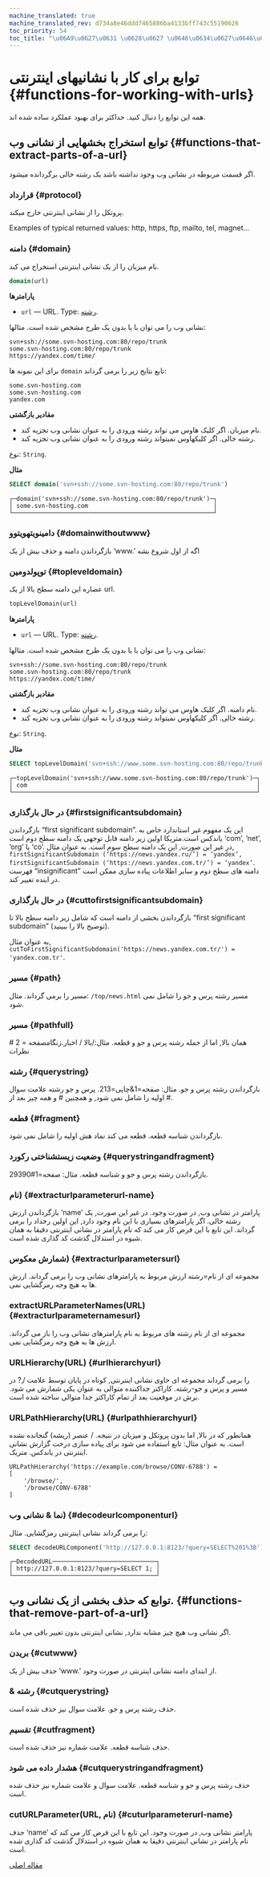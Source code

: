 ```yaml
---
machine_translated: true
machine_translated_rev: d734a8e46ddd7465886ba4133bff743c55190626
toc_priority: 54
toc_title: "\u06A9\u0627\u0631 \u0628\u0627 \u0646\u0634\u0627\u0646\u06CC\u0647\u0627\  \u06CC \u0627\u06CC\u0646\u062A\u0631\u0646\u062A\u06CC"
---
```


# توابع برای کار با نشانیهای اینترنتی {#functions-for-working-with-urls}

همه این توابع را دنبال کنید. حداکثر برای بهبود عملکرد ساده شده اند.

## توابع استخراج بخشهایی از نشانی وب {#functions-that-extract-parts-of-a-url}

اگر قسمت مربوطه در نشانی وب وجود نداشته باشد یک رشته خالی برگردانده میشود.

### قرارداد {#protocol}

پروتکل را از نشانی اینترنتی خارج میکند.

Examples of typical returned values: http, https, ftp, mailto, tel, magnet…

### دامنه {#domain}

نام میزبان را از یک نشانی اینترنتی استخراج می کند.

``` sql
domain(url)
```

**پارامترها**

-   `url` — URL. Type: [رشته](../../sql_reference/data_types/string.md).

نشانی وب را می توان با یا بدون یک طرح مشخص شده است. مثالها:

``` text
svn+ssh://some.svn-hosting.com:80/repo/trunk
some.svn-hosting.com:80/repo/trunk
https://yandex.com/time/
```

برای این نمونه ها `domain` تابع نتایج زیر را برمی گرداند:

``` text
some.svn-hosting.com
some.svn-hosting.com
yandex.com
```

**مقادیر بازگشتی**

-   نام میزبان. اگر کلیک هاوس می تواند رشته ورودی را به عنوان نشانی وب تجزیه کند.
-   رشته خالی. اگر کلیکهاوس نمیتواند رشته ورودی را به عنوان نشانی وب تجزیه کند.

نوع: `String`.

**مثال**

``` sql
SELECT domain('svn+ssh://some.svn-hosting.com:80/repo/trunk')
```

``` text
┌─domain('svn+ssh://some.svn-hosting.com:80/repo/trunk')─┐
│ some.svn-hosting.com                                   │
└────────────────────────────────────────────────────────┘
```

### دامینویتهویتوو {#domainwithoutwww}

بازگرداندن دامنه و حذف بیش از یک ‘www.’ اگه از اول شروع بشه

### توپولدومین {#topleveldomain}

عصاره این دامنه سطح بالا از یک url.

``` sql
topLevelDomain(url)
```

**پارامترها**

-   `url` — URL. Type: [رشته](../../sql_reference/data_types/string.md).

نشانی وب را می توان با یا بدون یک طرح مشخص شده است. مثالها:

``` text
svn+ssh://some.svn-hosting.com:80/repo/trunk
some.svn-hosting.com:80/repo/trunk
https://yandex.com/time/
```

**مقادیر بازگشتی**

-   نام دامنه. اگر کلیک هاوس می تواند رشته ورودی را به عنوان نشانی وب تجزیه کند.
-   رشته خالی. اگر کلیکهاوس نمیتواند رشته ورودی را به عنوان نشانی وب تجزیه کند.

نوع: `String`.

**مثال**

``` sql
SELECT topLevelDomain('svn+ssh://www.some.svn-hosting.com:80/repo/trunk')
```

``` text
┌─topLevelDomain('svn+ssh://www.some.svn-hosting.com:80/repo/trunk')─┐
│ com                                                                │
└────────────────────────────────────────────────────────────────────┘
```

### در حال بارگذاری {#firstsignificantsubdomain}

بازگرداندن “first significant subdomain”. این یک مفهوم غیر استاندارد خاص به یاندکس است.متریکا اولین زیر دامنه قابل توجهی یک دامنه سطح دوم است ‘com’, ‘net’, ‘org’ یا ‘co’. در غیر این صورت, این یک دامنه سطح سوم است. به عنوان مثال, `firstSignificantSubdomain (‘https://news.yandex.ru/’) = ‘yandex’, firstSignificantSubdomain (‘https://news.yandex.com.tr/’) = ‘yandex’`. فهرست “insignificant” دامنه های سطح دوم و سایر اطلاعات پیاده سازی ممکن است در اینده تغییر کند.

### در حال بارگذاری {#cuttofirstsignificantsubdomain}

بازگرداندن بخشی از دامنه است که شامل زیر دامنه سطح بالا تا “first significant subdomain” (توضیح بالا را ببینید).

به عنوان مثال, `cutToFirstSignificantSubdomain('https://news.yandex.com.tr/') = 'yandex.com.tr'`.

### مسیر {#path}

مسیر را برمی گرداند. مثال: `/top/news.html` مسیر رشته پرس و جو را شامل نمی شود.

### مسیر {#pathfull}

همان بالا, اما از جمله رشته پرس و جو و قطعه. مثال:/بالا / اخبار.زنگامصفحه = 2 \# نظرات

### رشته {#querystring}

بازگرداندن رشته پرس و جو. مثال: صفحه=1&چاپی=213. پرس و جو رشته علامت سوال اولیه را شامل نمی شود, و همچنین \# و همه چیز بعد از \#.

### قطعه {#fragment}

بازگرداندن شناسه قطعه. قطعه می کند نماد هش اولیه را شامل نمی شود.

### وضعیت زیستشناختی رکورد {#querystringandfragment}

بازگرداندن رشته پرس و جو و شناسه قطعه. مثال: صفحه=1\#29390.

### نام) {#extracturlparameterurl-name}

بازگرداندن ارزش ‘name’ پارامتر در نشانی وب, در صورت وجود. در غیر این صورت, یک رشته خالی. اگر پارامترهای بسیاری با این نام وجود دارد, این اولین رخداد را برمی گرداند. این تابع با این فرض کار می کند که نام پارامتر در نشانی اینترنتی دقیقا به همان شیوه در استدلال گذشت کد گذاری شده است.

### شمارش معکوس) {#extracturlparametersurl}

مجموعه ای از نام=رشته ارزش مربوط به پارامترهای نشانی وب را برمی گرداند. ارزش ها به هیچ وجه رمزگشایی نمی.

### extractURLParameterNames(URL) {#extracturlparameternamesurl}

مجموعه ای از نام رشته های مربوط به نام پارامترهای نشانی وب را باز می گرداند. ارزش ها به هیچ وجه رمزگشایی نمی.

### URLHierarchy(URL) {#urlhierarchyurl}

را برمی گرداند مجموعه ای حاوی نشانی اینترنتی, کوتاه در پایان توسط علامت /,? در مسیر و پرس و جو-رشته. کاراکتر جداکننده متوالی به عنوان یکی شمارش می شود. برش در موقعیت بعد از تمام کاراکتر جدا متوالی ساخته شده است.

### URLPathHierarchy(URL) {#urlpathhierarchyurl}

همانطور که در بالا, اما بدون پروتکل و میزبان در نتیجه. / عنصر (ریشه) گنجانده نشده است. به عنوان مثال: تابع استفاده می شود برای پیاده سازی درخت گزارش نشانی اینترنتی در یاندکس. متریک.

``` text
URLPathHierarchy('https://example.com/browse/CONV-6788') =
[
    '/browse/',
    '/browse/CONV-6788'
]
```

### نما & نشانی وب) {#decodeurlcomponenturl}

را برمی گرداند نشانی اینترنتی رمزگشایی.
مثال:

``` sql
SELECT decodeURLComponent('http://127.0.0.1:8123/?query=SELECT%201%3B') AS DecodedURL;
```

``` text
┌─DecodedURL─────────────────────────────┐
│ http://127.0.0.1:8123/?query=SELECT 1; │
└────────────────────────────────────────┘
```

## توابع که حذف بخشی از یک نشانی وب. {#functions-that-remove-part-of-a-url}

اگر نشانی وب هیچ چیز مشابه ندارد, نشانی اینترنتی بدون تغییر باقی می ماند.

### بریدن {#cutwww}

حذف بیش از یک ‘www.’ از ابتدای دامنه نشانی اینترنتی در صورت وجود.

### & رشته {#cutquerystring}

حذف رشته پرس و جو. علامت سوال نیز حذف شده است.

### تقسیم {#cutfragment}

حذف شناسه قطعه. علامت شماره نیز حذف شده است.

### هشدار داده می شود {#cutquerystringandfragment}

حذف رشته پرس و جو و شناسه قطعه. علامت سوال و علامت شماره نیز حذف شده است.

### cutURLParameter(URL, نام) {#cuturlparameterurl-name}

حذف ‘name’ پارامتر نشانی وب, در صورت وجود. این تابع با این فرض کار می کند که نام پارامتر در نشانی اینترنتی دقیقا به همان شیوه در استدلال گذشت کد گذاری شده است.

[مقاله اصلی](https://clickhouse.tech/docs/en/query_language/functions/url_functions/) <!--hide-->
